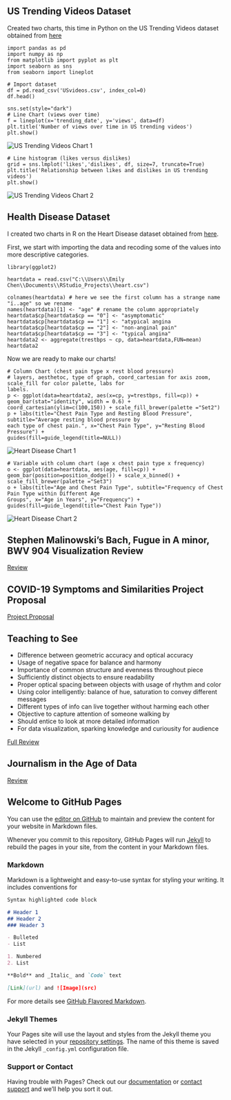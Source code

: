 ## US Trending Videos Dataset
Created two charts, this time in Python on the US Trending Videos dataset obtained from [here](https://www.kaggle.com/datasnaek/youtube-new?select=USvideos.csv)

    import pandas as pd
    import numpy as np
    from matplotlib import pyplot as plt
    import seaborn as sns
    from seaborn import lineplot
    
    # Import dataset
    df = pd.read_csv('USvideos.csv', index_col=0)
    df.head()

    sns.set(style="dark")
    # Line Chart (views over time)
    f = lineplot(x='trending_date', y='views', data=df)
    plt.title('Number of views over time in US trending videos')
    plt.show()

![US Trending Videos Chart 1](https://emilc-jpg.github.io/datavisualization/files/USvideos1.png)

    # Line histogram (likes versus dislikes)
    grid = sns.lmplot('likes','dislikes', df, size=7, truncate=True)
    plt.title('Relationship between likes and dislikes in US trending videos')
    plt.show()
![US Trending Videos Chart 2](https://emilc-jpg.github.io/datavisualization/files/USvideos2.png)

## Health Disease Dataset
I created two charts in R on the Heart Disease dataset obtained from [here](https://www.kaggle.com/ronitf/heart-disease-uci).

First, we start with importing the data and recoding some of the values into more descriptive categories.

    library(ggplot2)

    heartdata = read.csv("C:\\Users\\Emily Chen\\Documents\\RStudio_Projects\\heart.csv")

    colnames(heartdata) # here we see the first column has a strange name "ï..age" so we rename
    names(heartdata)[1] <- "age" # rename the column appropriately
    heartdata$cp[heartdata$cp == "0"] <- "asymptomatic"
    heartdata$cp[heartdata$cp == "1"] <- "atypical angina
    heartdata$cp[heartdata$cp == "2"] <- "non-anginal pain"
    heartdata$cp[heartdata$cp == "3"] <- "typical angina"
    heartdata2 <- aggregate(trestbps ~ cp, data=heartdata,FUN=mean)
    heartdata2

Now we are ready to make our charts!


    # Column Chart (chest pain type x rest blood pressure)
    # layers, aesthetoc, type of graph, coord_cartesian for axis zoom, scale_fill for color palette, labs for 
    labels.
    p <- ggplot(data=heartdata2, aes(x=cp, y=trestbps, fill=cp)) + geom_bar(stat="identity", width = 0.6) + 
    coord_cartesian(ylim=c(100,150)) + scale_fill_brewer(palette ="Set2")
    p + labs(title="Chest Pain Type and Resting Blood Pressure", subtitle="Average resting blood pressure by 
    each type of chest pain.", x="Chest Pain Type", y="Resting Blood Pressure") + 
    guides(fill=guide_legend(title=NULL))


![Heart Disease Chart 1](https://emilc-jpg.github.io/datavisualization/files/heartdatachart1.png)
 

    # Variable with column chart (age x chest pain type x frequency)
    o <- ggplot(data=heartdata, aes(age, fill=cp)) + geom_bar(position=position_dodge()) + scale_x_binned() + 
    scale_fill_brewer(palette ="Set3") 
    o + labs(title="Age and Chest Pain Type", subtitle="Frequency of Chest Pain Type within Different Age 
    Groups", x="Age in Years", y="Frequency") + guides(fill=guide_legend(title="Chest Pain Type"))

![Heart Disease Chart 2](https://emilc-jpg.github.io/datavisualization/files/heartdatachart2.png)





## Stephen Malinowski’s Bach, Fugue in A minor, BWV 904 Visualization Review

[Review](https://emilc-jpg.github.io/datavisualization/files/stephenmalinowski-review.pdf)


## COVID-19 Symptoms and Similarities Project Proposal
[Project Proposal](https://docs.google.com/presentation/d/1YSx9sqOEBDdrs0fYi7pW-t5AgNWZdpamZwOohceYotI/edit?usp=sharing)



## Teaching to See
- Difference between geometric accuracy and optical accuracy
- Usage of negative space for balance and harmony
- Importance of common structure and evenness throughout piece
- Sufficiently distinct objects to ensure readability 
- Proper optical spacing between objects with usage of rhythm and color
- Using color intelligently: balance of hue, saturation to convey different messages
- Different types of info can live together without harming each other
- Objective to capture attention of someone walking by
- Should entice to look at more detailed information
- For data visualization, sparking knowledge and curiousity for audience 

[Full Review](https://emilc-jpg.github.io/datavisualization/files/teachingtosee-review.pdf)



## Journalism in the Age of Data

[Review](https://emilc-jpg.github.io/datavisualization/files/ageofdata-review.pdf)













## Welcome to GitHub Pages

You can use the [editor on GitHub](https://github.com/emilc-jpg/datavisualization/edit/gh-pages/index.md) to maintain and preview the content for your website in Markdown files.

Whenever you commit to this repository, GitHub Pages will run [Jekyll](https://jekyllrb.com/) to rebuild the pages in your site, from the content in your Markdown files.

### Markdown

Markdown is a lightweight and easy-to-use syntax for styling your writing. It includes conventions for

```markdown
Syntax highlighted code block

# Header 1
## Header 2
### Header 3

- Bulleted
- List

1. Numbered
2. List

**Bold** and _Italic_ and `Code` text

[Link](url) and ![Image](src)
```

For more details see [GitHub Flavored Markdown](https://guides.github.com/features/mastering-markdown/).

### Jekyll Themes

Your Pages site will use the layout and styles from the Jekyll theme you have selected in your [repository settings](https://github.com/emilc-jpg/datavisualization/settings). The name of this theme is saved in the Jekyll `_config.yml` configuration file.

### Support or Contact

Having trouble with Pages? Check out our [documentation](https://docs.github.com/categories/github-pages-basics/) or [contact support](https://github.com/contact) and we’ll help you sort it out.
